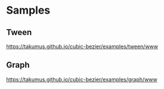 # Samples
## Tween
<https://takumus.github.io/cubic-bezier/examples/tween/www>
## Graph
<https://takumus.github.io/cubic-bezier/examples/graph/www>
